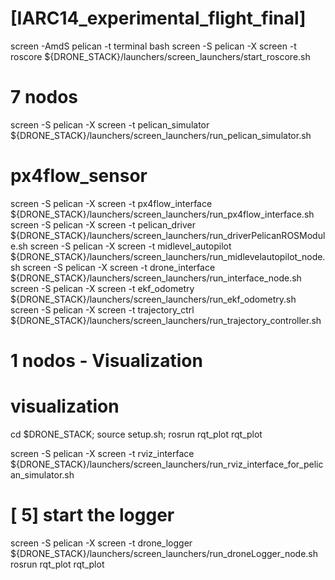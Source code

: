 # [IARC14_experimental_flight_final]
screen -AmdS pelican -t terminal bash
screen -S pelican -X screen -t roscore ${DRONE_STACK}/launchers/screen_launchers/start_roscore.sh
# 7 nodos
screen -S pelican -X screen -t pelican_simulator  ${DRONE_STACK}/launchers/screen_launchers/run_pelican_simulator.sh
# px4flow_sensor
screen -S pelican -X screen -t px4flow_interface  ${DRONE_STACK}/launchers/screen_launchers/run_px4flow_interface.sh
screen -S pelican -X screen -t pelican_driver     ${DRONE_STACK}/launchers/screen_launchers/run_driverPelicanROSModule.sh
screen -S pelican -X screen -t midlevel_autopilot ${DRONE_STACK}/launchers/screen_launchers/run_midlevelautopilot_node.sh
screen -S pelican -X screen -t drone_interface    ${DRONE_STACK}/launchers/screen_launchers/run_interface_node.sh
screen -S pelican -X screen -t ekf_odometry       ${DRONE_STACK}/launchers/screen_launchers/run_ekf_odometry.sh
screen -S pelican -X screen -t trajectory_ctrl    ${DRONE_STACK}/launchers/screen_launchers/run_trajectory_controller.sh
# 1 nodos - Visualization
# visualization
cd $DRONE_STACK; source setup.sh; rosrun rqt_plot rqt_plot

screen -S pelican -X screen -t rviz_interface     ${DRONE_STACK}/launchers/screen_launchers/run_rviz_interface_for_pelican_simulator.sh
# [ 5] start the logger
screen -S pelican -X screen -t drone_logger       ${DRONE_STACK}/launchers/screen_launchers/run_droneLogger_node.sh
rosrun rqt_plot rqt_plot

